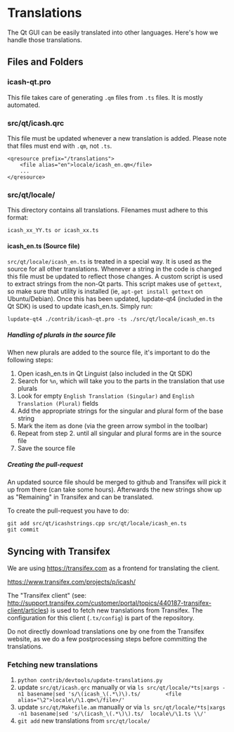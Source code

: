 Translations
============

The Qt GUI can be easily translated into other languages. Here's how we
handle those translations.

Files and Folders
-----------------

### icash-qt.pro

This file takes care of generating `.qm` files from `.ts` files. It is mostly
automated.

### src/qt/icash.qrc

This file must be updated whenever a new translation is added. Please note that
files must end with `.qm`, not `.ts`.

    <qresource prefix="/translations">
        <file alias="en">locale/icash_en.qm</file>
        ...
    </qresource>

### src/qt/locale/

This directory contains all translations. Filenames must adhere to this format:

    icash_xx_YY.ts or icash_xx.ts

#### icash_en.ts (Source file)

`src/qt/locale/icash_en.ts` is treated in a special way. It is used as the
source for all other translations. Whenever a string in the code is changed
this file must be updated to reflect those changes. A custom script is used
to extract strings from the non-Qt parts. This script makes use of `gettext`,
so make sure that utility is installed (ie, `apt-get install gettext` on
Ubuntu/Debian). Once this has been updated, lupdate-qt4 (included in the Qt SDK)
is used to update icash_en.ts. Simply run:

    lupdate-qt4 ./contrib/icash-qt.pro -ts ./src/qt/locale/icash_en.ts

##### Handling of plurals in the source file

When new plurals are added to the source file, it's important to do the following steps:

1. Open icash_en.ts in Qt Linguist (also included in the Qt SDK)
2. Search for `%n`, which will take you to the parts in the translation that use plurals
3. Look for empty `English Translation (Singular)` and `English Translation (Plural)` fields
4. Add the appropriate strings for the singular and plural form of the base string
5. Mark the item as done (via the green arrow symbol in the toolbar)
6. Repeat from step 2. until all singular and plural forms are in the source file
7. Save the source file

##### Creating the pull-request

An updated source file should be merged to github and Transifex will pick it
up from there (can take some hours). Afterwards the new strings show up as "Remaining"
in Transifex and can be translated.

To create the pull-request you have to do:

    git add src/qt/icashstrings.cpp src/qt/locale/icash_en.ts
    git commit

Syncing with Transifex
----------------------

We are using https://transifex.com as a frontend for translating the client.

https://www.transifex.com/projects/p/icash/

The "Transifex client" (see: http://support.transifex.com/customer/portal/topics/440187-transifex-client/articles)
is used to fetch new translations from Transifex. The configuration for this client (`.tx/config`)
is part of the repository.

Do not directly download translations one by one from the Transifex website, as we do a few
postprocessing steps before committing the translations.

### Fetching new translations

1. `python contrib/devtools/update-translations.py`
2. update `src/qt/icash.qrc` manually or via
   `ls src/qt/locale/*ts|xargs -n1 basename|sed 's/\(icash_\(.*\)\).ts/        <file alias="\2">locale\/\1.qm<\/file>/'`
3. update `src/qt/Makefile.am` manually or via
   `ls src/qt/locale/*ts|xargs -n1 basename|sed 's/\(icash_\(.*\)\).ts/  locale\/\1.ts \\/'`
4. `git add` new translations from `src/qt/locale/`
